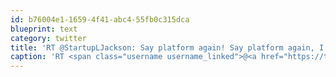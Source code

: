```yaml
---
id: b76004e1-1659-4f41-abc4-55fb0c315dca
blueprint: text
category: twitter
title: 'RT @StartupLJackson: Say platform again! Say platform again, I dare you! I double dare you motherfucker! Say platform one more goddamn time!'
caption: 'RT <span class="username username_linked">@<a href="https://twitter.com/StartupLJackson" title="Startup L. Jackson">StartupLJackson</a></span>: Say platform again! Say platform again, I dare you! I double dare you motherfucker! Say platform one more goddamn time!'
---
```

